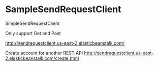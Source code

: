# SampleSendRequestClient
SimpleSendRequestClient

Only support Get and Post

http://sendrequestclient.us-east-2.elasticbeanstalk.com/

Create account for another REST API
http://sendrequestclient.us-east-2.elasticbeanstalk.com/create.html
